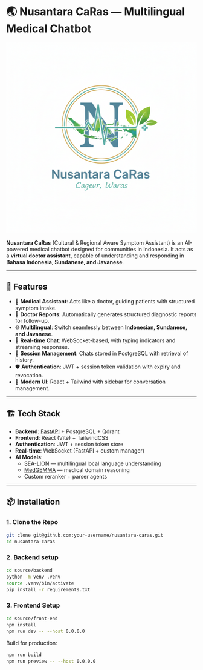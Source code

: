 # 🌏 Nusantara CaRas — Multilingual Medical Chatbot

![Project Banner](./source/assets/caras_logo.png)


**Nusantara CaRas** (Cultural & Regional Aware Symptom Assistant) is an AI-powered medical chatbot designed for communities in Indonesia.
It acts as a **virtual doctor assistant**, capable of understanding and responding in **Bahasa Indonesia, Sundanese, and Javanese**.

---

## 🚀 Features

- 🤖 **Medical Assistant**: Acts like a doctor, guiding patients with structured symptom intake.
- 🏥 **Doctor Reports**: Automatically generates structured diagnostic reports for follow-up.
- 🌐 **Multilingual**: Switch seamlessly between **Indonesian, Sundanese, and Javanese**.
- 🔗 **Real-time Chat**: WebSocket-based, with typing indicators and streaming responses.
- 📑 **Session Management**: Chats stored in PostgreSQL with retrieval of history.
- 🛡 **Authentication**: JWT + session token validation with expiry and revocation.
- 🎨 **Modern UI**: React + Tailwind with sidebar for conversation management.

---

## 🏗 Tech Stack

- **Backend**: [FastAPI](https://fastapi.tiangolo.com/) + PostgreSQL + Qdrant
- **Frontend**: React (Vite) + TailwindCSS
- **Authentication**: JWT + session token store
- **Real-time**: WebSocket (FastAPI + custom manager)
- **AI Models**:
  - [SEA-LION](https://huggingface.co/aisingapore/Gemma-SEA-LION-v4-27B-IT) — multilingual local language understanding
  - [MedGEMMA](https://huggingface.co/google/medgemma-27b-it) — medical domain reasoning
  - Custom reranker + parser agents

---

## 📦 Installation

### 1. Clone the Repo
```bash
git clone git@github.com:your-username/nusantara-caras.git
cd nusantara-caras
```

### 2. Backend setup

```bash
cd source/backend
python -m venv .venv
source .venv/bin/activate
pip install -r requirements.txt
```

### 3. Frontend Setup

```bash
cd source/front-end
npm install
npm run dev -- --host 0.0.0.0
```

Build for production:

```bash
npm run build
npm run preview -- --host 0.0.0.0
```